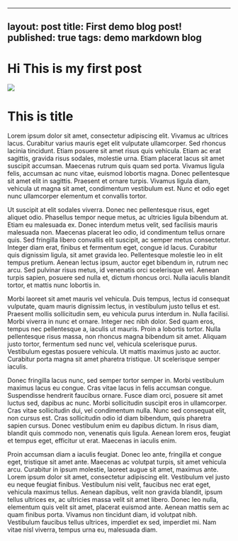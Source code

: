 --------
layout: post
title: First demo blog post!
published: true
tags: demo markdown blog
--------

# Hi This is my first post

![](https://unsplash.com/photos/ch9fbuBmjds/download?ixid=MnwxMjA3fDB8MXx0b3BpY3x8eGpQUjRobGtCR0F8fHx8fDJ8fDE2NDI5NTgyOTk&force=true&w=2400)

# This is title

Lorem ipsum dolor sit amet, consectetur adipiscing elit. Vivamus ac ultrices lacus. Curabitur varius mauris eget elit vulputate ullamcorper. Sed rhoncus lacinia tincidunt. Etiam posuere sit amet risus quis vehicula. Etiam ac erat sagittis, gravida risus sodales, molestie urna. Etiam placerat lacus sit amet suscipit accumsan. Maecenas rutrum quis quam sed porta. Vivamus ligula felis, accumsan ac nunc vitae, euismod lobortis magna. Donec pellentesque sit amet elit in sagittis. Praesent et ornare turpis. Vivamus ligula diam, vehicula ut magna sit amet, condimentum vestibulum est. Nunc et odio eget nunc ullamcorper elementum et convallis tortor.

Ut suscipit at elit sodales viverra. Donec nec pellentesque risus, eget aliquet odio. Phasellus tempor neque metus, ac ultricies ligula bibendum at. Etiam eu malesuada ex. Donec interdum metus velit, sed facilisis mauris malesuada non. Maecenas placerat leo odio, id condimentum tellus ornare quis. Sed fringilla libero convallis elit suscipit, ac semper metus consectetur. Integer diam erat, finibus et fermentum eget, congue id lacus. Curabitur quis dignissim ligula, sit amet gravida leo. Pellentesque molestie leo in elit tempus pretium. Aenean lectus ipsum, auctor eget bibendum in, rutrum nec arcu. Sed pulvinar risus metus, id venenatis orci scelerisque vel. Aenean turpis sapien, posuere sed nulla et, dictum rhoncus orci. Nulla iaculis blandit tortor, et mattis nunc lobortis in.

Morbi laoreet sit amet mauris vel vehicula. Duis tempus, lectus id consequat vulputate, quam mauris dignissim lectus, in vestibulum justo tellus et est. Praesent mollis sollicitudin sem, eu vehicula purus interdum in. Nulla facilisi. Morbi viverra in nunc et ornare. Integer nec nibh dolor. Sed quam eros, tempus nec pellentesque a, iaculis ut mauris. Proin a lobortis tortor. Nulla pellentesque risus massa, non rhoncus magna bibendum sit amet. Aliquam justo tortor, fermentum sed nunc vel, vehicula scelerisque purus. Vestibulum egestas posuere vehicula. Ut mattis maximus justo ac auctor. Curabitur porta magna sit amet pharetra tristique. Ut scelerisque semper iaculis.

Donec fringilla lacus nunc, sed semper tortor semper in. Morbi vestibulum maximus lacus eu congue. Cras vitae lacus in felis accumsan congue. Suspendisse hendrerit faucibus ornare. Fusce diam orci, posuere sit amet luctus sed, dapibus ac nunc. Morbi sollicitudin suscipit eros in ullamcorper. Cras vitae sollicitudin dui, vel condimentum nulla. Nunc sed consequat elit, non cursus est. Cras sollicitudin odio id diam bibendum, quis pharetra sapien cursus. Donec vestibulum enim eu dapibus dictum. In risus diam, blandit quis commodo non, venenatis quis ligula. Aenean lorem eros, feugiat et tempus eget, efficitur ut erat. Maecenas in iaculis enim.

Proin accumsan diam a iaculis feugiat. Donec leo ante, fringilla et congue eget, tristique sit amet ante. Maecenas ac volutpat turpis, sit amet vehicula arcu. Curabitur in ipsum molestie, laoreet augue sit amet, maximus ante. Lorem ipsum dolor sit amet, consectetur adipiscing elit. Vestibulum vel justo eu neque feugiat finibus. Vestibulum nisi velit, faucibus nec erat eget, vehicula maximus tellus. Aenean dapibus, velit non gravida blandit, ipsum tellus ultrices ex, ac ultricies massa velit sit amet libero. Donec leo nulla, elementum quis velit sit amet, placerat euismod ante. Aenean mattis sem ac quam finibus porta. Vivamus non tincidunt diam, id volutpat nibh. Vestibulum faucibus tellus ultrices, imperdiet ex sed, imperdiet mi. Nam vitae nisl viverra, tempus urna eu, malesuada diam. 

